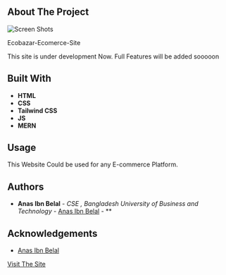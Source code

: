 <br/>
<p align="center">
</p>



## About The Project


![Screen Shots](https://imagizer.imageshack.com/img923/3851/4TbnyA.jpg)

Ecobazar-Ecomerce-Site

This site is under development Now.
Full Features will be added sooooon



## Built With



 * **HTML**
 * **CSS**
 * **Tailwind CSS**
 * **JS**
 * **MERN**

## Usage

This Website Could be used for any E-commerce Platform.

## Authors

* **Anas Ibn Belal** - *CSE , Bangladesh University of Business and Technology* - [Anas Ibn Belal](https://github.com/anas20023/) - **

## Acknowledgements

* [Anas Ibn Belal](https://github.com/anas20023/)

[Visit The Site](https://anas20023.github.io/E-Commerce-Site/)
